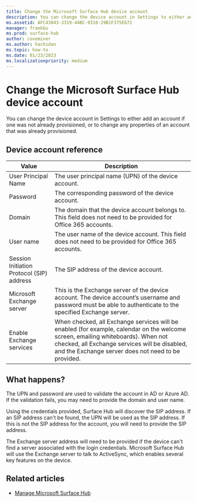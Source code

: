 ```yaml
---
title: Change the Microsoft Surface Hub device account
description: You can change the device account in Settings to either add an account if one was not already provisioned, or to change any properties of an account that was already provisioned.
ms.assetid: AFC43043-3319-44BC-9310-29B1F375E672
manager: frankbu
ms.prod: surface-hub
author: coveminer
ms.author: hachidan
ms.topic: how-to
ms.date: 01/23/2023
ms.localizationpriority: medium
---
```


# Change the Microsoft Surface Hub device account


You can change the device account in Settings to either add an account if one was not already provisioned, or to change any properties of an account that was already provisioned.

## Device account reference


| Value                                     | Description                                                                                                                                                                                                                              |
| ----------------------------------------- | ---------------------------------------------------------------------------------------------------------------------------------------------------------------------------------------------------------------------------------------- |
| User Principal Name                       | The user principal name (UPN) of the device account.                                                                                                                                                                                     |
| Password                                  | The corresponding password of the device account.                                                                                                                                                                                        |
| Domain                                    | The domain that the device account belongs to. This field does not need to be provided for Office 365 accounts.                                                                                                                          |
| User name                                 | The user name of the device account. This field does not need to be provided for Office 365 accounts.                                                                                                                                    |
| Session Initiation Protocol (SIP) address | The SIP address of the device account.                                                                                                                                                                                                   |
| Microsoft Exchange server                 | This is the Exchange server of the device account. The device account’s username and password must be able to authenticate to the specified Exchange server.                                                                             |
| Enable Exchange services                  | When checked, all Exchange services will be enabled (for example, calendar on the welcome screen, emailing whiteboards). When not checked, all Exchange services will be disabled, and the Exchange server does not need to be provided. |


## What happens?

The UPN and password are used to validate the account in AD or Azure AD. If the validation fails, you may need to provide the domain and user name.

Using the credentials provided, Surface Hub will discover the SIP address. If an SIP address can't be found, the UPN will be used as the SIP address. If this is not the SIP address for the account, you will need to provide the SIP address.

The Exchange server address will need to be provided if the device can't find a server associated with the login credentials. Microsoft Surface Hub will use the Exchange server to talk to ActiveSync, which enables several key features on the device.

## Related articles

- [Manage Microsoft Surface Hub](manage-surface-hub.md)
